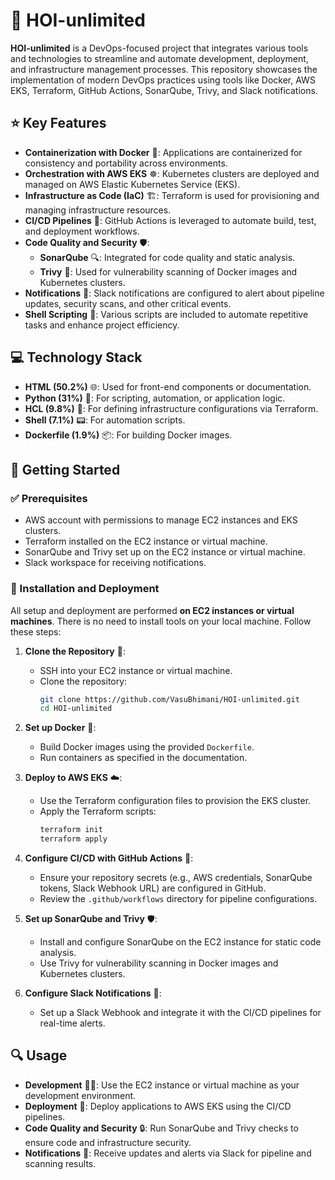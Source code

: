 # 🚀 HOI-unlimited

**HOI-unlimited** is a DevOps-focused project that integrates various tools and technologies to streamline and automate development, deployment, and infrastructure management processes. This repository showcases the implementation of modern DevOps practices using tools like Docker, AWS EKS, Terraform, GitHub Actions, SonarQube, Trivy, and Slack notifications.

## ⭐ Key Features

- **Containerization with Docker** 🐳: Applications are containerized for consistency and portability across environments.
- **Orchestration with AWS EKS** ☸️: Kubernetes clusters are deployed and managed on AWS Elastic Kubernetes Service (EKS).
- **Infrastructure as Code (IaC)** 🏗️: Terraform is used for provisioning and managing infrastructure resources.
- **CI/CD Pipelines** 🔄: GitHub Actions is leveraged to automate build, test, and deployment workflows.
- **Code Quality and Security** 🛡️:
  - **SonarQube** 🔍: Integrated for code quality and static analysis.
  - **Trivy** 🔎: Used for vulnerability scanning of Docker images and Kubernetes clusters.
- **Notifications** 💬: Slack notifications are configured to alert about pipeline updates, security scans, and other critical events.
- **Shell Scripting** 📜: Various scripts are included to automate repetitive tasks and enhance project efficiency.

## 💻 Technology Stack

- **HTML (50.2%)** 🌐: Used for front-end components or documentation.
- **Python (31%)** 🐍: For scripting, automation, or application logic.
- **HCL (9.8%)** 📝: For defining infrastructure configurations via Terraform.
- **Shell (7.1%)** 📟: For automation scripts.
- **Dockerfile (1.9%)** 📦: For building Docker images.

## 🚦 Getting Started

### ✅ Prerequisites

- AWS account with permissions to manage EC2 instances and EKS clusters.
- Terraform installed on the EC2 instance or virtual machine.
- SonarQube and Trivy set up on the EC2 instance or virtual machine.
- Slack workspace for receiving notifications.

### 🔧 Installation and Deployment

All setup and deployment are performed **on EC2 instances or virtual machines**. There is no need to install tools on your local machine. Follow these steps:

1. **Clone the Repository** 📂:
   - SSH into your EC2 instance or virtual machine.
   - Clone the repository:
     ```bash
     git clone https://github.com/VasuBhimani/HOI-unlimited.git
     cd HOI-unlimited
     ```

2. **Set up Docker** 🐳:
   - Build Docker images using the provided `Dockerfile`.
   - Run containers as specified in the documentation.

3. **Deploy to AWS EKS** ☁️:
   - Use the Terraform configuration files to provision the EKS cluster.
   - Apply the Terraform scripts:
     ```bash
     terraform init
     terraform apply
     ```

4. **Configure CI/CD with GitHub Actions** 🔄:
   - Ensure your repository secrets (e.g., AWS credentials, SonarQube tokens, Slack Webhook URL) are configured in GitHub.
   - Review the `.github/workflows` directory for pipeline configurations.

5. **Set up SonarQube and Trivy** 🛡️:
   - Install and configure SonarQube on the EC2 instance for static code analysis.
   - Use Trivy for vulnerability scanning in Docker images and Kubernetes clusters.

6. **Configure Slack Notifications** 📢:
   - Set up a Slack Webhook and integrate it with the CI/CD pipelines for real-time alerts.

## 🔍 Usage

- **Development** 👨‍💻: Use the EC2 instance or virtual machine as your development environment.
- **Deployment** 🚢: Deploy applications to AWS EKS using the CI/CD pipelines.
- **Code Quality and Security** 🔒: Run SonarQube and Trivy checks to ensure code and infrastructure security.
- **Notifications** 📱: Receive updates and alerts via Slack for pipeline and scanning results.
